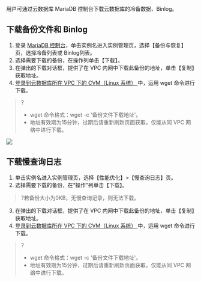 用户可通过云数据库 MariaDB 控制台下载云数据库的冷备数据、Binlog。

## 下载备份文件和 Binlog
1. 登录 [MariaDB 控制台](https://console.cloud.tencent.com/mariadb)，单击实例名进入实例管理页，选择【备份与恢复】页，选择冷备列表或 Binlog列表。
2. 选择需要下载的备份，在操作列单击【下载】。
3. 在弹出的下载对话框，提供了在 VPC 内网中下载此备份的地址，单击【复制】获取地址。
4. [登录到云数据库所在 VPC 下的 CVM（Linux 系统） ](https://cloud.tencent.com/document/product/213/2936#.E6.AD.A5.E9.AA.A43.EF.BC.9A.E7.99.BB.E5.BD.95.E4.BA.91.E6.9C.8D.E5.8A.A1.E5.99.A8)中，运用 wget 命令进行下载。
>?
>- wget 命令格式：wget -c '备份文件下载地址'。
>- 地址有效期为15分钟，过期后请重新刷新页面获取，仅能从同 VPC 网络中进行下载。
>
![](https://main.qcloudimg.com/raw/7286802ddf33f9a2735f56949bfd8358.png)

## 下载慢查询日志
1. 单击实例名进入实例管理页，选择【性能优化】>【慢查询日志】页。
2. 选择需要下载的备份，在“操作”列单击【下载】。
>?若备份大小为0KB，无慢查询记录，则无法下载。
3. 在弹出的下载对话框，提供了在 VPC 内网中下载此备份的地址，单击【复制】获取地址。
4. [登录到云数据库所在 VPC 下的 CVM（Linux 系统） ](https://cloud.tencent.com/document/product/213/2936#.E6.AD.A5.E9.AA.A43.EF.BC.9A.E7.99.BB.E5.BD.95.E4.BA.91.E6.9C.8D.E5.8A.A1.E5.99.A8)中，运用 wget 命令进行下载。
>?
>- wget 命令格式：wget -c '备份文件下载地址'。
>- 地址有效期为15分钟，过期后请重新刷新页面获取，仅能从同 VPC 网络中进行下载。
>
